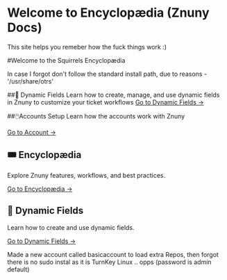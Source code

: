 # Welcome to Encyclopædia (Znuny Docs)

This site helps you remeber how the fuck things work :)

#Welcome to the Squirrels Encyclopædia

  In case I forgot don't follow the standard install path, due to reasons  - '/usr/share/otrs'

##🔧 Dynamic Fields
          Learn how to create, manage, and use dynamic fields in Znuny to customize your ticket workflows
          [Go to Dynamic Fields →](./dynamic-fields.md)

##🖱️Accounts Setup
          Learn how the accounts work with Znuny</p>
          [Go to Account →](./accunts.md)

## 🎟️ Encyclopædia
Explore Znuny features, workflows, and best practices.

[Go to Encyclopædia →](./encyclopaedia.md)

## 🔧 Dynamic Fields
Learn how to create and use dynamic fields.

[Go to Dynamic Fields →](./dynamic-fields.md)

Made a new account called basicaccount to load extra Repos, then forgot there is no sudo instal as it is TurnKey Linux .. opps (password is admin default)

